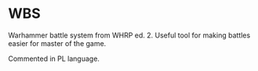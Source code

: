# WBS
Warhammer battle system from WHRP ed. 2. Useful tool for making battles easier for master of the game.

Commented in PL language.
